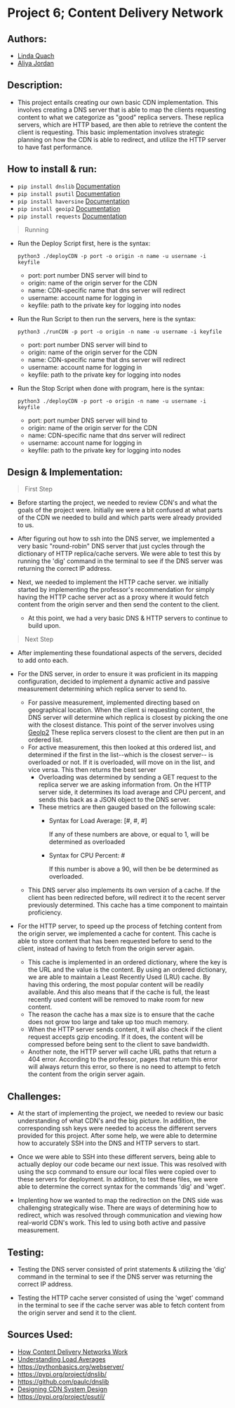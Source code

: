 # Project 6; Content  Delivery Network

## Authors:
- [Linda Quach](https://github.com/linppa)
- [Aliya Jordan](https://github.com/aliyajo)


## Description:
- This project entails creating our own basic CDN implementation. This involves creating a DNS server that is able to map the clients requesting content to what we categorize as "good" replica servers. These replica servers, which are HTTP based, are then able to retrieve the content the client is requesting. This basic implementation involves strategic planning on how the CDN is able to redirect, and utilize the HTTP server to have fast performance.



## How to install & run:
- `pip install dnslib`  <a href="https://pypi.org/project/dnslib/">Documentation</a>
- `pip install psutil`  <a href="https://pypi.org/project/psutil/">Documentation</a>
- `pip install haversine` <a href="https://pypi.org/project/haversine/">Documentation</a>
- `pip install geoip2` <a href="https://pypi.org/project/geoip2/">Documentation</a>
- `pip install requests` <a href="https://pypi.org/project/requests/">Documentation</a>

> Running
- Run the Deploy Script first, here is the syntax:

      python3 ./deployCDN -p port -o origin -n name -u username -i keyfile
  - port: port number DNS server will bind to
  - origin: name of the origin server for the CDN
  - name: CDN-specific name that dns server will redirect
  - username: account name for logging in
  - keyfile: path to the private key for logging into nodes
- Run the Run Script to then run the servers, here is the syntax:
  
      python3 ./runCDN -p port -o origin -n name -u username -i keyfile
  - port: port number DNS server will bind to
  - origin: name of the origin server for the CDN
  - name: CDN-specific name that dns server will redirect
  - username: account name for logging in
  - keyfile: path to the private key for logging into nodes

- Run the Stop Script when done with program, here is the syntax:

      python3 ./deployCDN -p port -o origin -n name -u username -i keyfile
  - port: port number DNS server will bind to
  - origin: name of the origin server for the CDN
  - name: CDN-specific name that dns server will redirect
  - username: account name for logging in
  - keyfile: path to the private key for logging into nodes

## Design & Implementation:
> First Step
- Before starting the project, we needed to review CDN's and what the goals of
  the project were. Initially we were a bit confused at what parts of the CDN
  we needed to build and which parts were already provided to us. 
  
- After figuring out how to ssh into the DNS server, we implemented a very basic
  "round-robin" DNS server that just cycles through the dictionary of
  HTTP replica/cache servers. We were able to test this by running the 'dig'
  command in the terminal to see if the DNS server was returning the correct IP
  address.

- Next, we needed to implement the HTTP cache server. we initially started by
  implementing the professor's recommendation for simply having the HTTP cache
  server act as a proxy where it would fetch content from the origin server and
  then send the content to the client. 
  
  - At this point, we had a very basic DNS & HTTP servers to continue to build upon.

> Next Step
- After implementing these foundational aspects of the servers, decided to add onto
  each.

- For the DNS server, in order to ensure it was proficient in its mapping configuration,
  decided to implement a dynamic active and passive measurement determining which
  replica server to send to.
    - For passive measurement, implemented directing based on geographical location.
      When the client si requesting content, the DNS server will determine which replica
      is closest by picking the one with the closest distance. This point of the server
      involves using <a href="https://pypi.org/project/geoip2/0.1.0/">GeoIp2</a>
      These replica servers closest to the client are then put in an ordered list.
    - For active measurement, this then looked at this ordered list, and determined if
      the first in the list--which is the closest server-- is overloaded or not.
      If it is overloaded, will move on in the list, and vice versa.
      This then returns the best server
        - Overloading was determined by sending a GET request to the replica server we are
          asking information from. On the HTTP server side, it determines its load average
          and CPU percent, and sends this back as a JSON object to the DNS server.
        - These metrics are then gauged based on the following scale:
            - Syntax for Load Average: [#, #, #]
              
                If any of these numbers are above, or equal to 1, will be determined as overloaded
          
            - Syntax for CPU Percent: #
          
                If this number is above a 90, will then be be determined as overloaded.
    - This DNS server also implements its own version of a cache. If the client has been
      redirected before, will redirect it to the recent server previously determined. This
      cache has a time component to maintain proficiency.

- For the HTTP server, to speed up the process of fetching content from the
  origin server, we implemented a cache for content. This cache is able to store content
  that has been requested before to send to the client, instead of having to
  fetch from the origin server again. 
    - This cache is implemented in an ordered dictionary, where the key is the
      URL and the value is the content. By using an ordered dictionary, we are
      able to maintain a Least Recently Used (LRU) cache. By having this
      ordering, the most popular content will be readily available. And this also means that if
      the cache is full, the least recently used content will be removed to make
      room for new content.
    - The reason the cache has a max size is to ensure that the cache does not
      grow too large and take up too much memory.
    - When the HTTP server sends content, it will also check if the client
      request accepts gzip encoding. If it does, the content will be compressed
      before being sent to the client to save bandwidth.
    - Another note, the HTTP server will cache URL paths that return a 404
      error. According to the professor, pages that return this error will
      always return this error, so there is no need to attempt to fetch the
      content from the origin server again.


## Challenges:
- At the start of implementing the project, we needed to review our basic understanding
  of what CDN's and the big picture. In addition, the corresponding ssh keys were needed
  to access the different servers provided for this project. After some help, we were able
  to determine how to accurately SSH into the DNS and HTTP servers to start. 

- Once we were able to SSH into these different servers, being able to actually deploy our code
  became our next issue. This was resolved with using the scp command to ensure our local
  files were copied over to these servers for deployment. In addition, to test these files,
  we were able to determine the correct syntax for the commands 'dig' and 'wget'.
  
- Implenting how we wanted to map the redirection on the DNS side was challenging strategically wise. There are ways of determining how to redirect, which was resolved through communication and viewing how real-world CDN's work. This led to using both active and passive measurement.

## Testing:
- Testing the DNS server consisted of print statements & utilizing the 'dig'
  command in the terminal to see if the DNS server was returning the correct IP
  address.

- Testing the HTTP cache server consisted of using the 'wget' command in the terminal
  to see if the cache server was able to fetch content from the origin server
  and send it to the client.

## Sources Used:
- <a href='https://humanwhocodes.com/blog/2011/11/29/how-content-delivery-networks-cdns-work/'>How Content Delivery Networks Work</a> 
- <a href='https://scoutapm.com/blog/understanding-load-averages'>Understanding Load Averages</a>
- https://pythonbasics.org/webserver/
- https://pypi.org/project/dnslib/
- https://github.com/paulc/dnslib
- <a href='https://www.geeksforgeeks.org/designing-content-delivery-network-cdn-system-design/#'>Designing CDN System Design</a>
- https://pypi.org/project/psutil/
